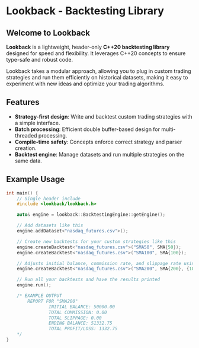 # Lookback - Backtesting Library

## Welcome to Lookback

**Lookback** is a lightweight, header-only **C++20 backtesting library** designed for speed and flexibility. It leverages C++20 concepts 
to ensure type-safe and robust code.

Lookback takes a modular approach, allowing you to plug in custom trading strategies and run them efficiently on historical datasets, 
making it easy to experiment with new ideas and optimize your trading algorithms.

## Features

- **Strategy-first design**: Write and backtest custom trading strategies with a simple interface.
- **Batch processing**: Efficient double buffer-based design for multi-threaded processing.
- **Compile-time safety**: Concepts enforce correct strategy and parser creation.
- **Backtest engine**: Manage datasets and run multiple strategies on the same data.

## Example Usage

```cpp
int main() {
    // Single header include
    #include <lookback/lookback.h>

    auto& engine = lookback::BacktestingEngine::getEngine();

    // Add datasets like this
    engine.addDataset<"nasdaq_futures.csv">();

    // Create new backtests for your custom strategies like this
    engine.createBacktest<"nasdaq_futures.csv">("SMA50", SMA{50});
    engine.createBacktest<"nasdaq_futures.csv">("SMA100", SMA{100});

    // Adjusts initial balance, commission rate, and slippage rate using a config object
    engine.createBacktest<"nasdaq_futures.csv">("SMA200", SMA{200}, {100'000, 0, 0});

    // Run all your backtests and have the results printed
    engine.run();

    /* EXAMPLE OUTPUT
        REPORT FOR "SMA200"
                INITIAL BALANCE: 50000.00
                TOTAL COMMISSION: 0.00
                TOTAL SLIPPAGE: 0.00
                ENDING BALANCE: 51332.75
                TOTAL PROFIT/LOSS: 1332.75
    */
}
```
